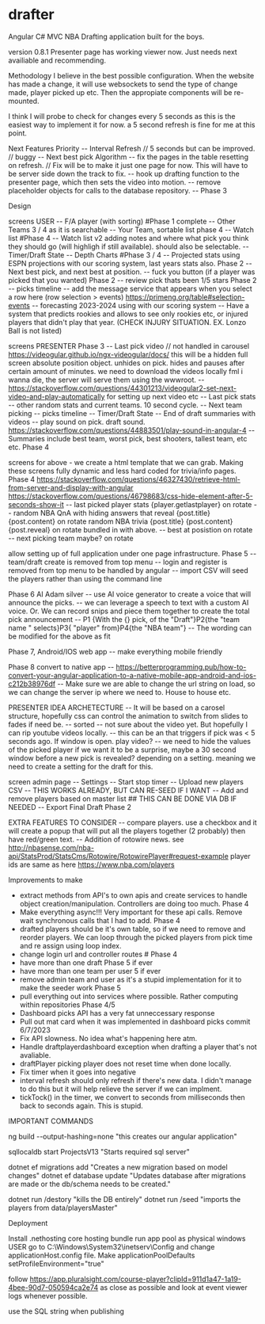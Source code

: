 # drafter
Angular C# MVC NBA Drafting application built for the boys.

version 0.8.1
Presenter page has working viewer now. Just needs next availiable and recommending.

Methodology
I believe in the best possible configuration. When the website has made a change, it will use websockets to send the type of change made, player picked up etc. Then the appropiate components will be re-mounted. 

I think I will probe to check for changes every 5 seconds as this is the easiest way to implement it for now. a 5 second refresh is fine for me at this point.

Next Features Priority
-- Interval Refresh // 5 seconds but can be improved. // buggy
-- Next best pick Algorithm
-- fix the pages in the table resetting on refresh. // Fix will be to make it just one page for now. This will have to be server side down the track to fix.
-- hook up drafting function to the presenter page, which then sets the video into motion. 
-- remove placeholder objects for calls to the database repository.
-- Phase 3

Design

screens USER
-- F/A player (with sorting) #Phase 1 complete
-- Other Teams 3 / 4 as it is searchable
-- Your Team, sortable list phase 4
-- Watch list #Phase 4 -- Watch list v2 adding notes and where what pick you think they should go (will highligh if still available). should also be selectable.
-- Timer/Draft State
-- Depth Charts #Phase 3 / 4
-- Projected stats using ESPN projections with our scoring system, last years stats also. Phase 2
-- Next best pick, and next best at position. 
-- fuck you button (if a player was picked that you wanted) Phase 2
-- review pick thats been 1/5 stars Phase 2
-- picks timeline
-- add the message service that appears when you select a row here (row selection > events) https://primeng.org/table#selection-events
-- forecasting 2023-2024 using with our scoring system
-- Have a system that predicts rookies and allows to see only rookies etc, or injured players that didn't play that year. (CHECK INJURY SITUATION. EX. Lonzo Ball is not listed)

screens PRESENTER Phase 3
-- Last pick video // not handled in carousel https://videogular.github.io/ngx-videogular/docs/ this will be a hidden full screen absolute position object. unhides on pick. hides and pauses after certain amount of minutes.
   we need to download the videos locally fml i wanna die, the server will serve them using the wwwroot.
-- https://stackoverflow.com/questions/44301213/videogular2-set-next-video-and-play-automatically for setting up next video etc
-- Last pick stats
-- other random stats and current teams. 10 second cycle.
-- Next team picking
-- picks timeline
-- Timer/Draft State
-- End of draft summaries with videos
-- play sound on pick. draft sound. https://stackoverflow.com/questions/44883501/play-sound-in-angular-4
-- Summaries include best team, worst pick, best shooters, tallest team, etc etc. Phase 4

screens for above - we create a html template that we can grab. Making these screens fully dynamic and less hard coded for trivia/info pages. Phase 4
https://stackoverflow.com/questions/46327430/retrieve-html-from-server-and-display-with-angular
https://stackoverflow.com/questions/46798683/css-hide-element-after-5-seconds-show-it
-- last picked player stats {player.getlastplayer} on rotate
-- random NBA QnA with hiding answers that reveal {post.title} {post.content} on rotate
   random NBA trivia {post.title} {post.content} {post.reveal} on rotate bundled in with above.
-- best at posistion on rotate
-- next picking team maybe? on rotate

allow setting up of full application under one page infrastructure. Phase 5
-- team/draft create is removed from top menu
-- login and register is removed from top menu to be handled by angular
-- import CSV will seed the players rather than using the command line

Phase 6 AI Adam silver
-- use AI voice generator to create a voice that will announce the picks. 
-- we can leverage a speech to text with a custom AI voice. Or. We can record snips and piece them together to create the total pick announcement
-- P1 {With the {} pick, of the "Draft"}P2{the "team name " selects}P3{ "player" from}P4{the "NBA team"}
-- The wording can be modified for the above as fit

Phase 7, Android/IOS web app 
-- make everything mobile friendly

Phase 8 convert to native app
-- https://betterprogramming.pub/how-to-convert-your-angular-application-to-a-native-mobile-app-android-and-ios-c212b38976df
-- Make sure we are able to change the url string on load, so we can change the server ip where we need to. House to house etc.

PRESENTER IDEA ARCHETECTURE
-- It will be based on a carosel structure, hopefully css can control the animation to switch from slides to fades if need be. -- sorted
-- not sure about the video yet. But hopefully I can rip youtube videos locally. -- this can be an that triggers if pick was < 5 seconds ago. If window is open. play video?
-- we need to hide the values of the picked player if we want it to be a surprise, maybe a 30 second window before a new pick is revealed? depending on a setting.
   meaning we need to create a setting for the draft for this.

screen admin page
-- Settings
-- Start stop timer
-- Upload new players CSV -- THIS WORKS ALREADY, BUT CAN RE-SEED IF I WANT
-- Add and remove players based on master list ## THIS CAN BE DONE VIA DB IF NEEDED
-- Export Final Draft Phase 2

EXTRA FEATURES TO CONSIDER
-- compare players. use a checkbox and it will create a popup that will put all the players together (2 probably) then have red/green text.
-- Addition of rotowire news. see http://nbasense.com/nba-api/StatsProd/StatsCms/Rotowire/RotowirePlayer#request-example player ids are same as here https://www.nba.com/players


Improvements to make
- extract methods from API's to own apis and create services to handle object creation/manipulation. Controllers are doing too much. Phase 4
- Make everything async!!! Very important for these api calls. Remove wait synchronous calls that I had to add. Phase 4
- drafted players should be it's own table, so if we need to remove and reorder players. We can loop through the picked players from pick time and re assign using loop index. 
- change login url and controller routes # Phase 4
- have more than one draft Phase 5 if ever
- have more than one team per user 5 if ever
- remove admin team and user as it's a stupid implementation for it to make the seeder work Phase 5
- pull everything out into services where possible. Rather computing within repositories Phase 4/5
- Dashboard picks API has a very fat unneccessary response
- Pull out mat card when it was implemented in dashboard picks commit 6/7/2023
- Fix API slowness. No idea what's happening here atm.
- Handle draftplayerdashboard exception when drafting a player that's not avaliable.
- draftPlayer picking player does not reset time when done locally.
- Fix timer when it goes into negative
- interval refresh should only refresh if there's new data. I didn't manage to do this but it will help relieve the server if we can implment.
- tickTock() in the timer, we convert to seconds from milliseconds then back to seconds again. This is stupid.

IMPORTANT COMMANDS

ng build --output-hashing=none "this creates our angular application"

sqllocaldb start ProjectsV13 "Starts required sql server"

dotnet ef migrations add <nameofmigration> "Creates a new migration based on model changes"
dotnet ef database update "Updates database after migrations are made or the db/schema needs to be created."

dotnet run /destory "kills the DB entirely"
dotnet run /seed "imports the players from data/playersMaster"

Deployment

Install .nethosting core hosting bundle 
run app pool as physical windows USER
go to C:\Windows\System32\inetserv\Config and change applicationHost.config file. Make applicationPoolDefaults setProfileEnvironment="true"

follow https://app.pluralsight.com/course-player?clipId=911d1a47-1a19-4bee-90d7-050594ca2e74 as close as possible and look at event viewer logs whenever possible.

use the SQL string when publishing